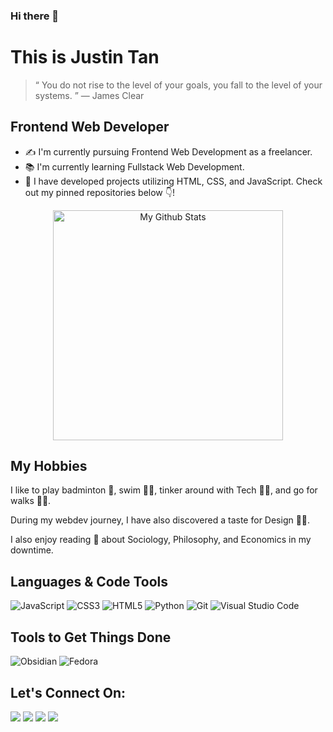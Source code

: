 ### Hi there 👋

# This is Justin Tan

> “ You do not rise to the level of your goals, you fall to the level of your systems. ” ― James Clear

## Frontend Web Developer

- ✍️ I'm currently pursuing Frontend Web Development as a freelancer.
- 📚 I'm currently learning Fullstack Web Development.
- 🎨 I have developed projects utilizing HTML, CSS, and JavaScript. Check out my pinned repositories below 👇!

<p align="center">
  <a href="https://github.com/anuraghazra/github-readme-stats">
    <img
      width="368"
      title="My Github Stats"
      src="https://github-readme-stats.vercel.app/api/top-langs/?username=raineedust&layout=compact&exclude_repo=raineedust"
    />
  </a>
</p>

    
## My Hobbies

I like to play badminton 🏸, swim 🏊‍♂️, tinker around with Tech 👨‍💻, and go for walks 🚶‍♂️.

During my webdev journey, I have also discovered a taste for Design 👨‍🎨.

I also enjoy reading 📖 about Sociology, Philosophy, and Economics in my downtime.

## Languages & Code Tools

![JavaScript](https://img.shields.io/badge/javascript-%23323330.svg?style=for-the-badge&logo=javascript&logoColor=%23F7DF1E)
![CSS3](https://img.shields.io/badge/css3-%231572B6.svg?style=for-the-badge&logo=css3&logoColor=white)
![HTML5](https://img.shields.io/badge/html5-%23E34F26.svg?style=for-the-badge&logo=html5&logoColor=white)
![Python](https://img.shields.io/badge/python-3670A0?style=for-the-badge&logo=python&logoColor=ffdd54)
![Git](https://img.shields.io/badge/git-%23F05033.svg?style=for-the-badge&logo=git&logoColor=white)
![Visual Studio Code](https://img.shields.io/badge/VSCode-0078D4?style=for-the-badge&logo=visual%20studio%20code&logoColor=white)

## Tools to Get Things Done

![Obsidian](https://img.shields.io/badge/Obsidian-483699?style=for-the-badge&logo=Obsidian&logoColor=white)
![Fedora](https://img.shields.io/badge/Fedora-294172?style=for-the-badge&logo=fedora&logoColor=white)

## Let's Connect On:

<a href="mailto:raineedust@proton.me" ><img src="https://img.shields.io/badge/ProtonMail-8B89CC?style=for-the-badge&logo=protonmail&logoColor=white" /></a>
<a href="https://t.me/raineedust" ><img src="https://img.shields.io/badge/Telegram-2CA5E0?style=for-the-badge&logo=telegram&logoColor=white" /></a>
<a href="https://discordapp.com/users/339060594906759178/" ><img src="https://img.shields.io/badge/Discord-5865F2?style=for-the-badge&logo=discord&logoColor=white" /></a>
<a href="http://www.linkedin.com/in/raineedust" ><img src="https://img.shields.io/badge/linkedin-%230077B5.svg?style=for-the-badge&logo=linkedin&logoColor=white" /></a>

<!--
**raineedust/raineedust** is a ✨ _special_ ✨ repository because its `README.md` (this file) appears on your GitHub profile.

Here are some ideas to get you started:

- 🔭 I’m currently working on ...
- 🌱 I’m currently learning ...
- 👯 I’m looking to collaborate on ...
- 🤔 I’m looking for help with ...
- 💬 Ask me about ...
- 📫 How to reach me: ...
- 😄 Pronouns: ...
- ⚡ Fun fact: ...
-->
